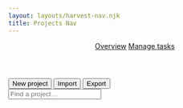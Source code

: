 ```yaml
---
layout: layouts/harvest-nav.njk
title: Projects Nav
---
```


<header id="top-nav">
  <nav>
    <a href="#" class="is-active">Overview</a>
    <a href="#">Manage tasks</a>
  </nav>
</header>

<main>
  <div id="action-bar">
    <div class="flex">
      <button class="button primary">New project</button>
      <button class="button">Import</button>
      <button class="button">Export</button>
    </div>
    <input class="input" type="text" placeholder="Find a project…">
  </div>
</main>
